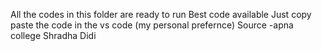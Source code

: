 All the codes in this folder are ready to run
Best code available 
Just copy paste the code in the vs code (my personal prefernce)
Source -apna college
Shradha Didi
